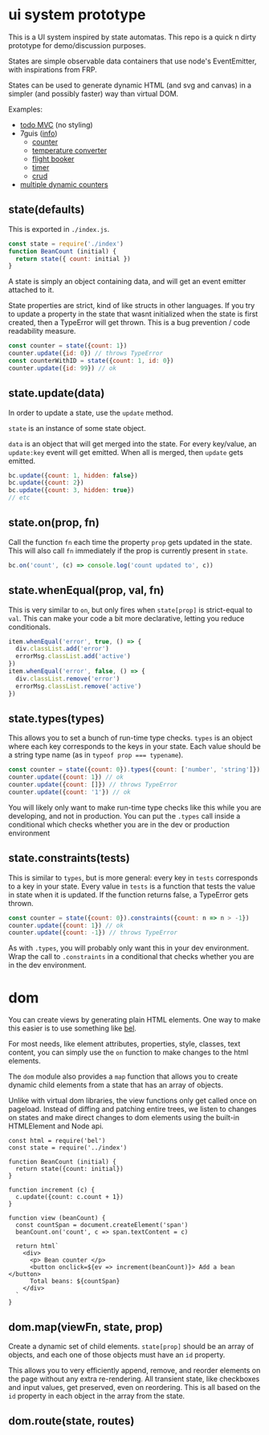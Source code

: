 
# ui system prototype

This is a UI system inspired by state automatas. This repo is a quick n dirty prototype for demo/discussion purposes.

States are simple observable data containers that use node's EventEmitter, with inspirations from FRP.

States can be used to generate dynamic HTML (and svg and canvas) in a simpler (and possibly faster) way than virtual DOM.

Examples: 
* [todo MVC](/examples/todo.js) (no styling)
* 7guis ([info](https://github.com/eugenkiss/7guis/wiki))
   * [counter](/examples/7guis/counter.js)
   * [temperature converter](/examples/7guis/temperature-converter.js)
   * [flight booker](/examples/7guis/flight-booker.js)
   * [timer](/examples/7guis/timer.js)
   * [crud](/examples/7guis/crud.js)
* [multiple dynamic counters](/examples/counter-many.js)

## state(defaults)

This is exported in `./index.js`.

```js
const state = require('./index')
function BeanCount (initial) {
  return state({ count: initial })
}
```

A state is simply an object containing data, and will get an event emitter attached to it.

State properties are strict, kind of like structs in other languages. If you try to update a property in the state that wasnt initialized when the state is first created, then a TypeError will get thrown. This is a bug prevention / code readability measure.

```js
const counter = state({count: 1})
counter.update({id: 0}) // throws TypeError
const counterWithID = state({count: 1, id: 0})
counter.update({id: 99}) // ok
```

## state.update(data)

In order to update a state, use the `update` method.

`state` is an instance of some state object. 

`data` is an object that will get merged into the state. For every key/value, an `update:key` event will get emitted. When all is merged, then `update` gets emitted.

```js
bc.update({count: 1, hidden: false})
bc.update({count: 2})
bc.update({count: 3, hidden: true})
// etc
```

## state.on(prop, fn)

Call the function `fn` each time the property `prop` gets updated in the state. This will also call `fn` immediately if the prop is currently present in `state`.

```js
bc.on('count', (c) => console.log('count updated to', c))
```

## state.whenEqual(prop, val, fn)

This is very similar to `on`, but only fires when `state[prop]` is strict-equal to `val`. This can make your code a bit more declarative, letting you reduce conditionals.

```js
item.whenEqual('error', true, () => {
  div.classList.add('error')
  errorMsg.classList.add('active')
})
item.whenEqual('error', false, () => {
  div.classList.remove('error')
  errorMsg.classList.remove('active')
})
```

## state.types(types)

This allows you to set a bunch of run-time type checks. `types` is an object where each key corresponds to the keys in your state. Each value should be a string type name (as in `typeof prop === typename`).

```js
const counter = state({count: 0}).types({count: ['number', 'string']}) // count can be number OR string
counter.update({count: 1}) // ok
counter.update({count: []}) // throws TypeError
counter.update({count: '1'}) // ok
```

You will likely only want to make run-time type checks like this while you are developing, and not in production. You can put the `.types` call inside a conditional which checks whether you are in the dev or production environment

## state.constraints(tests)

This is similar to `types`, but is more general: every key in `tests` corresponds to a key in your state. Every value in `tests` is a function that tests the value in state when it is updated. If the function returns false, a TypeError gets thrown.

```js
const counter = state({count: 0}).constraints({count: n => n > -1})
counter.update({count: 1}) // ok
counter.update({count: -1}) // throws TypeError
```

As with `.types`, you will probably only want this in your dev environment. Wrap the call to `.constraints` in a conditional that checks whether you are in the dev environment.

# dom

You can create views by generating plain HTML elements. One way to make this easier is to use something like [bel](https://github.com/shama/bel).

For most needs, like element attributes, properties, style, classes, text content, you can simply use the `on` function to make changes to the html elements.

The `dom` module also provides a `map` function that allows you to create dynamic child elements from a state that has an array of objects.

Unlike with virtual dom libraries, the view functions only get called once on pageload. Instead of diffing and patching entire trees, we listen to changes on states and make direct changes to dom elements using the built-in HTMLElement and Node api.

```
const html = require('bel')
const state = require('../index')

function BeanCount (initial) {
  return state({count: initial})
}

function increment (c) {
  c.update({count: c.count + 1})
}

function view (beanCount) {
  const countSpan = document.createElement('span')
  beanCount.on('count', c => span.textContent = c)

  return html`
    <div>
      <p> Bean counter </p>
      <button onclick=${ev => increment(beanCount)}> Add a bean </button>
      Total beans: ${countSpan}
    </div>
  `
}
```

## dom.map(viewFn, state, prop)

Create a dynamic set of child elements. `state[prop]` should be an array of objects, and each one of those objects must have an `id` property.

This allows you to very efficiently append, remove, and reorder elements on the page without any extra re-rendering. All transient state, like checkboxes and input values, get preserved, even on reordering. This is all based on the `id` property in each object in the array from the state.

## dom.route(state, routes)

